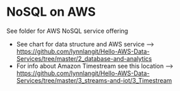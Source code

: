 # NoSQL on AWS

See folder for AWS NoSQL service offering  

- See chart for data structure and AWS service --> https://github.com/lynnlangit/Hello-AWS-Data-Services/tree/master/2_database-and-analytics
- For info about Amazon Timestream see this location --> https://github.com/lynnlangit/Hello-AWS-Data-Services/tree/master/3_streams-and-iot/3_Timestream
